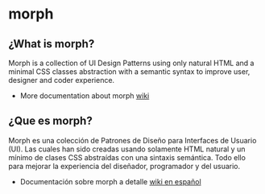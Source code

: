 # morph

## ¿What is morph?

Morph is a collection of UI Design Patterns using only natural HTML and a minimal CSS classes abstraction with a semantic syntax to improve user, designer and coder experience.

- More documentation about morph [wiki](https://github.com/techfano/morph/wiki/About-Morph)

## ¿Que es morph? 

Morph es una colección de Patrones de Diseño para Interfaces de Usuario (UI). Las cuales han sido creadas usando solamente HTML natural y un mínimo de clases CSS abstraídas con una sintaxis semántica. Todo ello para mejorar la experiencia del diseñador, programador y del usuario.

- Documentación sobre morph a detalle [wiki en español](https://github.com/techfano/morph/wiki/Pronto-en-espa%C3%B1ol)

